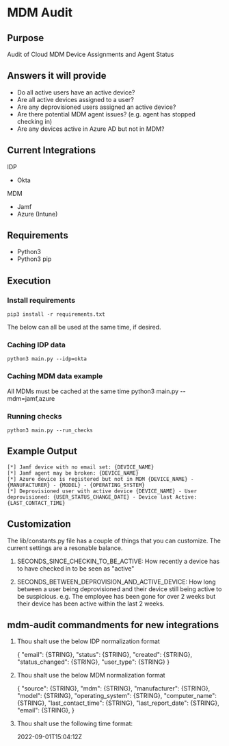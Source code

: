 # MDM Audit

## Purpose
Audit of Cloud MDM Device Assignments and Agent Status

## Answers it will provide
- Do all active users have an active device?
- Are all active devices assigned to a user?
- Are any deprovisioned users assigned an active device?
- Are there potential MDM agent issues? (e.g. agent has stopped checking in)
- Are any devices active in Azure AD but not in MDM?

## Current Integrations
IDP
- Okta

MDM
- Jamf
- Azure (Intune)

## Requirements
- Python3
- Python3 pip

## Execution

### Install requirements
    pip3 install -r requirements.txt

The below can all be used at the same time, if desired.

### Caching IDP data
    python3 main.py --idp=okta

### Caching MDM data example
All MDMs must be cached at the same time
    python3 main.py --mdm=jamf,azure

### Running checks
    python3 main.py --run_checks

## Example Output

    [*] Jamf device with no email set: {DEVICE_NAME}
    [*] Jamf agent may be broken: {DEVICE_NAME}
    [*] Azure device is registered but not in MDM {DEVICE_NAME} - {MANUFACTURER} - {MODEL} - {OPERATING_SYSTEM}
    [*] Deprovisioned user with active device {DEVICE_NAME} - User deprovisioned: {USER_STATUS_CHANGE_DATE} - Device last Active: {LAST_CONTACT_TIME}

## Customization

The lib/constants.py file has a couple of things that you can customize.  The current settings are a resonable balance.

1. SECONDS_SINCE_CHECKIN_TO_BE_ACTIVE: How recently a device has to have checked in to be seen as "active"

2. SECONDS_BETWEEN_DEPROVISION_AND_ACTIVE_DEVICE: How long between a user being deprovisioned and their device still being active to be suspicious.  e.g. The employee has been gone for over 2 weeks but their device has been active within the last 2 weeks.


## mdm-audit commandments for new integrations

1. Thou shalt use the below IDP normalization format

    {
        "email": {STRING},
        "status": {STRING},
        "created": {STRING},
        "status_changed": {STRING},
        "user_type": {STRING}
    }

2. Thou shalt use the below MDM normalization format

    {
        "source": {STRING},
        "mdm": {STRING},
        "manufacturer": {STRING},
        "model": {STRING},
        "operating_system": {STRING},
        "computer_name": {STRING},
        "last_contact_time": {STRING},
        "last_report_date": {STRING},
        "email": {STRING},
    }

3. Thou shalt use the following time format:  

    2022-09-01T15:04:12Z